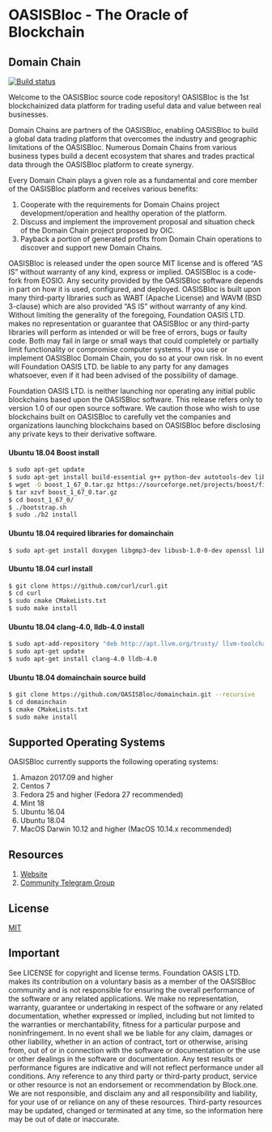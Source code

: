 # OASISBloc - The Oracle of Blockchain

## Domain Chain

[![Build status](https://badge.buildkite.com/370fe5c79410f7d695e4e34c500b4e86e3ac021c6b1f739e20.svg?branch=master)](https://buildkite.com/EOSIO/eosio)

Welcome to the OASISBloc source code repository! 
OASISBloc is the 1st blockchainized data platform for trading
useful data and value between real businesses.

Domain Chains are partners of the OASISBloc, enabling OASISBloc to build a global data trading platform that overcomes the industry and geographic limitations of the OASISBloc.
Numerous Domain Chains from various business types build a decent ecosystem that shares and trades practical data through the OASISBloc platform to create synergy.

Every Domain Chain plays a given role as a fundamental and core member of the OASISBloc platform and receives various benefits:


1. Cooperate with the requirements for Domain Chains project development/operation and healthy operation of the platform.
2. Discuss and implement the improvement proposal and situation check of the Domain Chain project proposed by OIC.
3. Payback a portion of generated profits from Domain Chain operations to discover and support new Domain Chains.


OASISBloc is released under the open source MIT license and is offered “AS IS” without warranty of any kind, express or implied. OASISBloc is a code-fork from EOSIO. Any security provided by the OASISBloc software depends in part on how it is used, configured, and deployed. OASISBloc is built upon many third-party libraries such as WABT (Apache License) and WAVM (BSD 3-clause) which are also provided “AS IS” without warranty of any kind. Without limiting the generality of the foregoing, Foundation OASIS LTD. makes no representation or guarantee that OASISBloc or any third-party libraries will perform as intended or will be free of errors, bugs or faulty code. Both may fail in large or small ways that could completely or partially limit functionality or compromise computer systems. If you use or implement OASISBloc Domain Chain, you do so at your own risk. In no event will Foundation OASIS LTD. be liable to any party for any damages whatsoever, even if it had been advised of the possibility of damage.  

Foundation OASIS LTD. is neither launching nor operating any initial public blockchains based upon the OASISBloc software. This release refers only to version 1.0 of our open source software. We caution those who wish to use blockchains built on OASISBloc to carefully vet the companies and organizations launching blockchains based on OASISBloc before disclosing any private keys to their derivative software.


#### Ubuntu 18.04 Boost install
```sh
$ sudo apt-get update
$ sudo apt-get install build-essential g++ python-dev autotools-dev libicu-dev build-essential libbz2-dev libboost-all-dev
$ wget -O boost_1_67_0.tar.gz https://sourceforge.net/projects/boost/files/boost/1.67.0/boost_1_67_0.tar.gz/download
$ tar xzvf boost_1_67_0.tar.gz
$ cd boost_1_67_0/
$ ./bootstrap.sh
$ sudo ./b2 install
```
#### Ubuntu 18.04 required libraries for domainchain 
```sh
$ sudo apt-get install doxygen libgmp3-dev libusb-1.0-0-dev openssl libssl-dev
```
#### Ubuntu 18.04 curl install
```sh
$ git clone https://github.com/curl/curl.git
$ cd curl
$ sudo cmake CMakeLists.txt
$ sudo make install
```
#### Ubuntu 18.04 clang-4.0, lldb-4.0 install
```sh
$ sudo apt-add-repository "deb http://apt.llvm.org/trusty/ llvm-toolchain-trusty-4.0 main"
$ sudo apt-get update
$ sudo apt-get install clang-4.0 lldb-4.0
```
#### Ubuntu 18.04 domainchain source build
```sh
$ git clone https://github.com/OASISBloc/domainchain.git --recursive
$ cd domainchain
$ cmake CMakeLists.txt
$ sudo make install
```
## Supported Operating Systems
OASISBloc currently supports the following operating systems:  
1. Amazon 2017.09 and higher
2. Centos 7
3. Fedora 25 and higher (Fedora 27 recommended)
4. Mint 18
5. Ubuntu 16.04
6. Ubuntu 18.04
7. MacOS Darwin 10.12 and higher (MacOS 10.14.x recommended)


## Resources
1. [Website](https://www.oasisbloc.io/)
1. [Community Telegram Group](https://t.me/oasisbloc)


## License

[MIT](./LICENSE)

## Important

See LICENSE for copyright and license terms.  Foundation OASIS LTD. makes its contribution on a voluntary basis as a member of the OASISBloc community and is not responsible for ensuring the overall performance of the software or any related applications.  We make no representation, warranty, guarantee or undertaking in respect of the software or any related documentation, whether expressed or implied, including but not limited to the warranties or merchantability, fitness for a particular purpose and noninfringement. In no event shall we be liable for any claim, damages or other liability, whether in an action of contract, tort or otherwise, arising from, out of or in connection with the software or documentation or the use or other dealings in the software or documentation.  Any test results or performance figures are indicative and will not reflect performance under all conditions.  Any reference to any third party or third-party product, service or other resource is not an endorsement or recommendation by Block.one.  We are not responsible, and disclaim any and all responsibility and liability, for your use of or reliance on any of these resources. Third-party resources may be updated, changed or terminated at any time, so the information here may be out of date or inaccurate.
